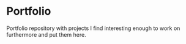 # Portfolio
Portfolio repository with projects I find interesting enough to work on furthermore and put them here.

